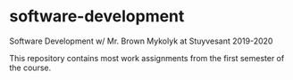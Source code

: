 # software-development
Software Development w/ Mr. Brown Mykolyk at Stuyvesant 2019-2020

This repository contains most work assignments from the first semester of the course.
